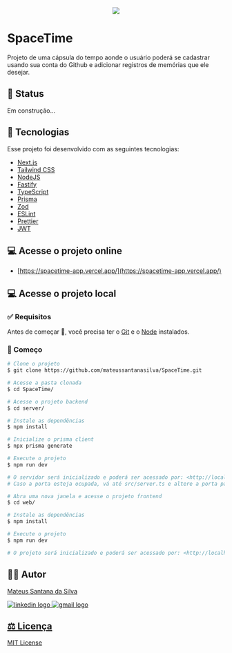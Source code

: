 <div align="center">
  <img src="https://github.com/mateussantanasilva/SpaceTime/assets/78767371/4eb0db79-018c-4ad7-9c68-5c6823a9c56d">
</div>

# SpaceTime

Projeto de uma cápsula do tempo aonde o usuário poderá se cadastrar usando sua conta do Github e adicionar registros de memórias que ele desejar.

## 🚧 Status

Em construção...

## 🚀 Tecnologias

Esse projeto foi desenvolvido com as seguintes tecnologias:

- [Next.js](https://nextjs.org/)
- [Tailwind CSS](https://tailwindcss.com/)
- [NodeJS](https://nodejs.org/en/)
- [Fastify ](https://www.fastify.io/)
- [TypeScript](https://www.typescriptlang.org/)
- [Prisma](https://www.prisma.io/)
- [Zod](https://zod.dev/)
- [ESLint](https://eslint.org/)
- [Prettier](https://prettier.io/)
- [JWT](https://jwt.io/)
  
## 💻 Acesse o projeto online

- [https://spacetime-app.vercel.app/](https://spacetime-app.vercel.app/)

## 💻 Acesse o projeto local

### :white_check_mark: Requisitos ###

Antes de começar :checkered_flag:, você precisa ter o [Git](https://git-scm.com) e o [Node](https://nodejs.org/en/) instalados.

### :checkered_flag: Começo ###

```bash
# Clone o projeto
$ git clone https://github.com/mateussantanasilva/SpaceTime.git

# Acesse a pasta clonada
$ cd SpaceTime/

# Acesse o projeto backend
$ cd server/

# Instale as dependências
$ npm install

# Inicialize o prisma client
$ npx prisma generate

# Execute o projeto
$ npm run dev

# O servidor será inicializado e poderá ser acessado por: <http://localhost:3333>
# Caso a porta esteja ocupada, vá até src/server.ts e altere a porta para uma livre.

# Abra uma nova janela e acesse o projeto frontend
$ cd web/

# Instale as dependências
$ npm install

# Execute o projeto
$ npm run dev

# O projeto será inicializado e poderá ser acessado por: <http://localhost:3000>
```

## 🧑🏻 Autor

[Mateus Santana da Silva](https://github.com/mateussantanasilva)
<div align="left">
  <a href="https://www.linkedin.com/in/mateus-santana-silva/" target="_blank">
    <img src="https://img.shields.io/badge/LinkedIn-0077B5?style=for-the-badge&logo=linkedin&logoColor=white" alt="linkedin logo"  />
  </a>
  <a href="mailto:santanasilva1778@gmail.com" target="_blank">
    <img src="https://img.shields.io/badge/Gmail-D14836?style=for-the-badge&logo=gmail&logoColor=white" alt="gmail logo"  />


## ⚖️ Licença

[MIT License](https://github.com/mateussantanasilva/SpaceTime/blob/main/LICENSE)
